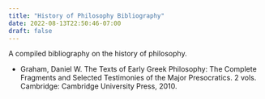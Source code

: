 ```yaml
---
title: "History of Philosophy Bibliography"
date: 2022-08-13T22:50:46-07:00
draft: false
---
```


A compiled bibliography on the history of philosophy. 

- Graham, Daniel W. The Texts of Early Greek Philosophy: The Complete Fragments and Selected Testimonies of the Major Presocratics. 2 vols. Cambridge: Cambridge University Press, 2010.